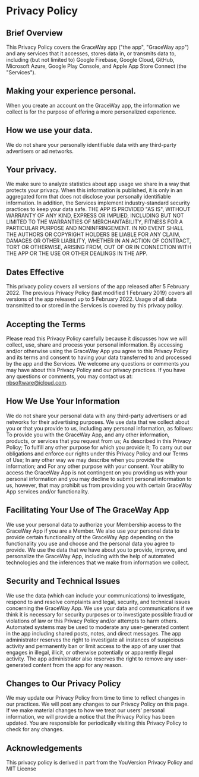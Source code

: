 # Privacy Policy

## Brief Overview
This Privacy Policy covers the GraceWay app ("the app", "GraceWay app") and any services that it accesses, stores data in, or transmits data to, including (but not limited to) Google Firebase, Google Cloud, GitHub, Microsoft Azure, Google Play Console, and Apple App Store Connect (the "Services").

## Making your experience personal.
When you create an account on the GraceWay app, the information we collect is for the purpose of offering a more personalized experience.

## How we use your data.
We do not share your personally identifiable data with any third-party advertisers or ad networks.

## Your privacy.
We make sure to analyze statistics about app usage we share in a way that protects your privacy. When this information is published, it is only in an aggregated form that does not disclose your personally identifiable information. In addition, the Services implement industry-standard security practices to keep your data safe. THE APP IS PROVIDED "AS IS", WITHOUT WARRANTY OF ANY KIND, EXPRESS OR IMPLIED, INCLUDING BUT NOT LIMITED TO THE WARRANTIES OF MERCHANTABILITY, FITNESS FOR A PARTICULAR PURPOSE AND NONINFRINGEMENT. IN NO EVENT SHALL THE AUTHORS OR COPYRIGHT HOLDERS BE LIABLE FOR ANY CLAIM, DAMAGES OR OTHER LIABILITY, WHETHER IN AN ACTION OF CONTRACT, TORT OR OTHERWISE, ARISING FROM, OUT OF OR IN CONNECTION WITH THE APP OR THE USE OR OTHER DEALINGS IN THE APP.

## Dates Effective
This privacy policy covers all versions of the app released after 5 February 2022. The previous Privacy Policy (last modified 1 February 2019) covers all versions of the app released up to 5 February 2022. Usage of all data transmitted to or stored in the Services is covered by this privacy policy.

## Accepting the Terms
Please read this Privacy Policy carefully because it discusses how we will collect, use, share and process your personal information. By accessing and/or otherwise using the GraceWay App you agree to this Privacy Policy and its terms and consent to having your data transferred to and processed by the app and the Services.
We welcome any questions or comments you may have about this Privacy Policy and our privacy practices. If you have any questions or comments, you may contact us at: nbsoftware@icloud.com.

## How We Use Your Information
We do not share your personal data with any third-party advertisers or ad networks for their advertising purposes. We use data that we collect about you or that you provide to us, including any personal information, as follows:
To provide you with the GraceWay App, and any other information, products, or services that you request from us;
As described in this Privacy Policy;
To fulfill any other purpose for which you provide it;
To carry out our obligations and enforce our rights under this Privacy Policy and our Terms of Use;
In any other way we may describe when you provide the information; and
For any other purpose with your consent.
Your ability to access the GraceWay App is not contingent on you providing us with your personal information and you may decline to submit personal information to us, however, that may prohibit us from providing you with certain GraceWay App services and/or functionality.

## Facilitating Your Use of The GraceWay App
We use your personal data to authorize your Membership access to the GraceWay App if you are a Member. We also use your personal data to provide certain functionality of the GraceWay App depending on the functionality you use and choose and the personal data you agree to provide. We use the data that we have about you to provide, improve, and personalize the GraceWay App, including with the help of automated technologies and the inferences that we make from information we collect. 

## Security and Technical Issues
We use the data (which can include your communications) to investigate, respond to and resolve complaints and legal, security, and technical issues concerning the GraceWay App. We use your data and communications if we think it is necessary for security purposes or to investigate possible fraud or violations of law or this Privacy Policy and/or attempts to harm others. Automated systems may be used to moderate any user-generated content in the app including shared posts, notes, and direct messages. The app administrator reserves the right to investigate all instances of suspicious activity and permanently ban or limit access to the app of any user that engages in illegal, illicit, or otherwise potentially or apparently illegal activity. The app administrator also reserves the right to remove any user-generated content from the app for any reason.

## Changes to Our Privacy Policy
We may update our Privacy Policy from time to time to reflect changes in our practices. We will post any changes to our Privacy Policy on this page. If we make material changes to how we treat our users’ personal information, we will provide a notice that the Privacy Policy has been updated. You are responsible for periodically visiting this Privacy Policy to check for any changes.

## Acknowledgements
This privacy policy is derived in part from the YouVersion Privacy Policy and MIT License
